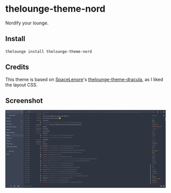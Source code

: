 # thelounge-theme-nord

Nordify your lounge.

## Install

`thelounge install thelounge-theme-nord`

## Credits

This theme is based on [SpaceLenore](https://github.com/SpaceLenore)'s [thelounge-theme-dracula](https://github.com/SpaceLenore/thelounge-theme-dracula), as I liked the layout CSS.

## Screenshot

![screenshot](screenshot.png)
